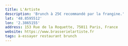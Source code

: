 ```yaml
---
title: L'Artiste
description: 'Brunch à 25€ recommandé par la frangine.'
lat: '48.8595512'
lon: '2.3865155'
address: 153 Rue de la Roquette, 75011 Paris, France
website: https://www.brasserielartiste.fr
tags: à-essayer restaurant brunch
---
```

